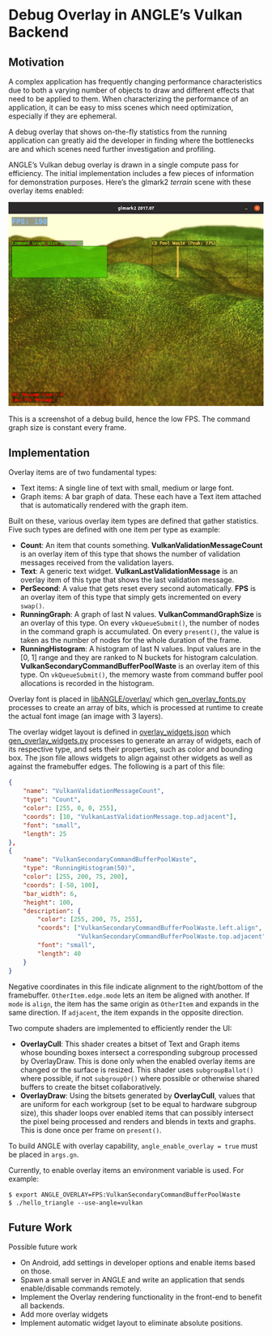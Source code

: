 # Debug Overlay in ANGLE’s Vulkan Backend

## Motivation
A complex application has frequently changing performance characteristics due to
both a varying number of objects to draw and different effects that need to be
applied to them. When characterizing the performance of an application, it can
be easy to miss scenes which need optimization, especially if they are
ephemeral.

A debug overlay that shows on-the-fly statistics from the running application
can greatly aid the developer in finding where the bottlenecks are and which
scenes need further investigation and profiling.

ANGLE’s Vulkan debug overlay is drawn in a single compute pass for efficiency.
The initial implementation includes a few pieces of information for
demonstration purposes. Here’s the glmark2 *terrain* scene with these overlay
items enabled:

![glmark2 terrain scene](img/VangleDebugOverlay.png)

This is a screenshot of a debug build, hence the low FPS.
The command graph size is constant every frame.

## Implementation
Overlay items are of two fundamental types:
* Text items: A single line of text with small, medium or large font.
* Graph items: A bar graph of data. These each have a Text item attached
  that is automatically rendered with the graph item.

Built on these, various overlay item types are defined that gather statistics.
Five such types are defined with one item per type as example:
* **Count**: An item that counts something. **VulkanValidationMessageCount**
  is an overlay item of this type that shows the number of validation messages
  received from the validation layers.
* **Text**: A generic text widget. **VulkanLastValidationMessage** is an overlay
  item of this type that shows the last validation message.
* **PerSecond**: A value that gets reset every second automatically. **FPS** is
  an overlay item of this type that simply gets incremented on every `swap()`.
* **RunningGraph**: A graph of last N values. **VulkanCommandGraphSize** is an
  overlay of this type. On every `vkQueueSubmit()`, the number of nodes in the
  command graph is accumulated. On every `present()`, the value is taken as
  the number of nodes for the whole duration of the frame.
* **RunningHistogram**: A histogram of last N values. Input values are in the
  [0, 1] range and they are ranked to N buckets for histogram calculation.
  **VulkanSecondaryCommandBufferPoolWaste** is an overlay item of this type.
  On `vkQueueSubmit()`, the memory waste from command buffer pool allocations
  is recorded in the histogram.

Overlay font is placed in [libANGLE/overlay/](../src/libANGLE/overlay/)
which [gen_overlay_fonts.py](../src/libANGLE/gen_overlay_fonts.py) processes
to create an array of bits, which is processed at runtime to create
the actual font image (an image with 3 layers).

The overlay widget layout is defined in
[overlay_widgets.json](../src/libANGLE/overlay_widgets.json)
which [gen_overlay_widgets.py](../src/libANGLE/gen_overlay_widgets.py)
processes to generate an array of widgets, each of its respective type,
and sets their properties, such as color and bounding box.
The json file allows widgets to align against other widgets as well as against
the framebuffer edges. The following is a part of this file:
```json
{
    "name": "VulkanValidationMessageCount",
    "type": "Count",
    "color": [255, 0, 0, 255],
    "coords": [10, "VulkanLastValidationMessage.top.adjacent"],
    "font": "small",
    "length": 25
},
{
    "name": "VulkanSecondaryCommandBufferPoolWaste",
    "type": "RunningHistogram(50)",
    "color": [255, 200, 75, 200],
    "coords": [-50, 100],
    "bar_width": 6,
    "height": 100,
    "description": {
        "color": [255, 200, 75, 255],
        "coords": ["VulkanSecondaryCommandBufferPoolWaste.left.align",
                   "VulkanSecondaryCommandBufferPoolWaste.top.adjacent"],
        "font": "small",
        "length": 40
    }
}
```
Negative coordinates in this file indicate alignment to the right/bottom of the
framebuffer. `OtherItem.edge.mode` lets an item be aligned with another.
If `mode` is `align`, the item has the same origin as `OtherItem` and expands
in the same direction. If `adjacent`, the item expands in the opposite
direction.

Two compute shaders are implemented to efficiently render the UI:
* **OverlayCull**: This shader creates a bitset of Text and Graph items whose
  bounding boxes intersect a corresponding subgroup processed by OverlayDraw.
  This is done only when the enabled overlay items are changed or the surface
  is resized. This shader uses `subgroupBallot()` where possible, if not
  `subgroupOr()` where possible or otherwise shared buffers to create the bitset
  collaboratively.
* **OverlayDraw**: Using the bitsets generated by **OverlayCull**, values that
  are uniform for each workgroup (set to be equal to hardware subgroup size),
  this shader loops over enabled items that can possibly intersect the pixel
  being processed and renders and blends in texts and graphs. This is done once
  per frame on `present()`.

To build ANGLE with overlay capability, `angle_enable_overlay = true` must be
placed in `args.gn`.

Currently, to enable overlay items an environment variable is used. For example:

```commandline
$ export ANGLE_OVERLAY=FPS:VulkanSecondaryCommandBufferPoolWaste
$ ./hello_triangle --use-angle=vulkan
```

## Future Work
Possible future work
* On Android, add settings in developer options and enable items based on those.
* Spawn a small server in ANGLE and write an application that sends
  enable/disable commands remotely.
* Implement the Overlay rendering functionality in the front-end to benefit all
  backends.
* Add more overlay widgets
* Implement automatic widget layout to eliminate absolute positions.






